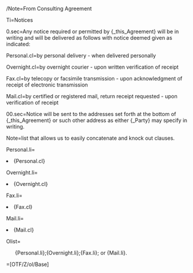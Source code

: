 /Note=From Consulting Agreement
 
Ti=Notices

0.sec=Any notice required or permitted by {_this_Agreement} will be in writing and will be delivered as follows with notice deemed given as indicated:

Personal.cl=by personal delivery - when delivered personally

Overnight.cl=by overnight courier - upon written verification of receipt

Fax.cl=by telecopy or facsimile transmission - upon acknowledgment of receipt of electronic transmission

Mail.cl=by certified or registered mail, return receipt requested - upon verification of receipt

00.sec=Notice will be sent to the addresses set forth at the bottom of {_this_Agreement} or such other address as either {_Party} may specify in writing.

Note=list that allows us to easily concatenate and knock out clauses. 

Personal.li=<li>{Personal.cl}

Overnight.li=<li>{Overnight.cl}

Fax.li=<li>{Fax.cl}

Mail.li=<li>{Mail.cl}

Olist=<ol class="secs-or">{Personal.li};{Overnight.li};{Fax.li}; or {Mail.li}.</ol>

=[OTF/Z/ol/Base]
